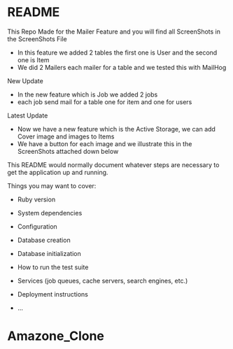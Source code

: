 # README


This Repo Made for the Mailer Feature and you will find all ScreenShots in the ScreenShots File 

* In this feature we added 2 tables the first one is User and the second one is Item
* We did 2 Mailers each mailer for a table and we tested this with MailHog


New Update
 
 * In the new feature which is Job we added 2 jobs 
 * each job send mail for a table one for item and one for users

Latest Update

* Now we have a new feature which is the Active Storage, we can add Cover image and images to Items
* We have a button for each image and we illustrate this in the ScreenShots attached down below



This README would normally document whatever steps are necessary to get the
application up and running.

Things you may want to cover:

* Ruby version

* System dependencies

* Configuration

* Database creation

* Database initialization

* How to run the test suite

* Services (job queues, cache servers, search engines, etc.)

* Deployment instructions

* ...
# Amazone_Clone
